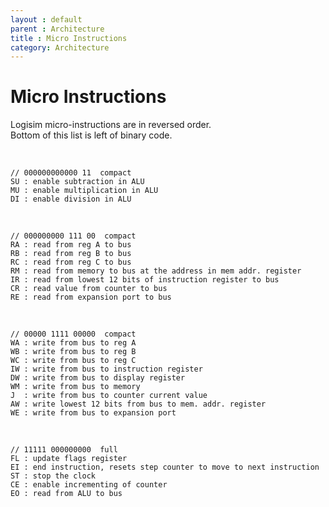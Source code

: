 ```yaml
---
layout : default
parent : Architecture
title : Micro Instructions
category: Architecture
---
```


# Micro Instructions

Logisim micro-instructions are in reversed order. <br>
Bottom of this list is left of binary code.

<br>

```
// 000000000000 11  compact
SU : enable subtraction in ALU
MU : enable multiplication in ALU
DI : enable division in ALU
```

<br>

```
// 000000000 111 00  compact
RA : read from reg A to bus
RB : read from reg B to bus
RC : read from reg C to bus
RM : read from memory to bus at the address in mem addr. register
IR : read from lowest 12 bits of instruction register to bus
CR : read value from counter to bus
RE : read from expansion port to bus
```

<br>

```
// 00000 1111 00000  compact
WA : write from bus to reg A
WB : write from bus to reg B
WC : write from bus to reg C
IW : write from bus to instruction register
DW : write from bus to display register
WM : write from bus to memory
J  : write from bus to counter current value
AW : write lowest 12 bits from bus to mem. addr. register
WE : write from bus to expansion port
```

<br>

```
// 11111 000000000  full
FL : update flags register
EI : end instruction, resets step counter to move to next instruction
ST : stop the clock
CE : enable incrementing of counter
EO : read from ALU to bus
```

<br>

